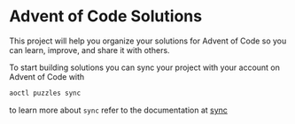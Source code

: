 # Advent of Code Solutions

This project will help you organize your solutions for Advent of Code so you can learn, improve, and share it with others.

To start building solutions you can sync your project with your account on Advent of Code with

```bash
aoctl puzzles sync
```

to learn more about `sync` refer to the documentation at [sync](https://github.com/dolfolife/aoctl)
